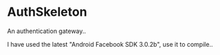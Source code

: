 AuthSkeleton
============

An authentication gateway..

I have used the latest "Android Facebook SDK 3.0.2b", use it to compile..